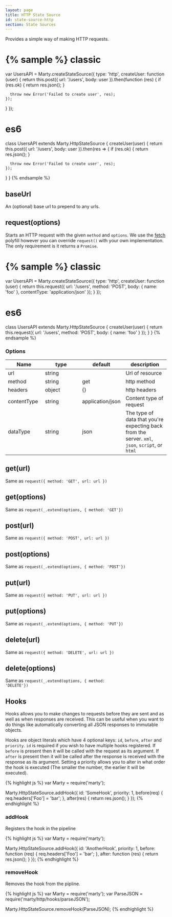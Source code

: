 ```yaml
---
layout: page
title: HTTP State Source
id: state-source-http
section: State Sources
---
```


Provides a simple way of making HTTP requests.

{% sample %}
classic
=======
var UsersAPI = Marty.createStateSource({
  type: 'http',
  createUser: function (user) {
    return this.post({ url: '/users', body: user }).then(function (res) {
      if (res.ok) {
        return res.json();
      }

      throw new Error('Failed to create user', res);
    });
  }
});

es6
===
class UsersAPI extends Marty.HttpStateSource {
  createUser(user) {
    return this.post({ url: '/users', body: user }).then(res => {
      if (res.ok) {
        return res.json();
      }

      throw new Error('Failed to create user', res);
    });
  }
}
{% endsample %}

<h2 id="baseUrl">baseUrl</h2>

An (optional) base url to prepend to any urls.

<h2 id="requestOptions">request(options)</h2>

Starts an HTTP request with the given <code>method</code> and <code>options</code>. We use the [fetch](https://github.com/github/fetch) polyfill however you can override ``request()`` with your own implementation. The only requirement is it returns a <code>Promise</code>.

{% sample %}
classic
=======
var UsersAPI = Marty.createStateSource({
  type: 'http',
  createUser: function (user) {
    return this.request({
      url: '/users',
      method: 'POST',
      body: { name: 'foo' },
      contentType: 'application/json'
    });
  }
});

es6
===
class UsersAPI extends Marty.HttpStateSource {
  createUser(user) {
    return this.request({
      url: '/users',
      method: 'POST',
      body: { name: 'foo' }
    });
  }
}
{% endsample %}

<h3>Options</h3>

<table class="table table-bordered table-striped">
  <thead>
   <tr>
     <th style="width: 100px;">Name</th>
     <th style="width: 100px;">type</th>
     <th style="width: 50px;">default</th>
     <th>description</th>
   </tr>
  </thead>
  <tbody>
   <tr>
     <td>url</td>
     <td>string</td>
     <td></td>
     <td>Url of resource</td>
   </tr>
   <tr>
     <td>method</td>
     <td>string</td>
     <td>get</td>
     <td>http method</td>
   </tr>
   <tr>
     <td>headers</td>
     <td>object</td>
     <td>{}</td>
     <td>http headers</td>
   </tr>
   <tr>
     <td>contentType</td>
     <td>string</td>
     <td>application/json</td>
     <td>Content type of request</td>
   </tr>
   <tr>
     <td>dataType</td>
     <td>string</td>
     <td>json</td>
     <td>The type of data that you're expecting back from the server. <code>xml</code>, <code>json</code>, <code>script</code>, or <code>html</code></td>
   </tr>
  </tbody>
</table>

<h2 id="getUrl">get(url)</h2>

Same as <code>request({ method: 'GET', url: url })</code>

<h2 id="getOptions">get(options)</h2>

Same as <code>request(_.extend(options, { method: 'GET'})</code>

<h2 id="postUrl">post(url)</h2>

Same as <code>request({ method: 'POST', url: url })</code>

<h2 id="postOptions">post(options)</h2>

Same as <code>request(_.extend(options, { method: 'POST'})</code>

<h2 id="putUrl">put(url)</h2>

Same as <code>request({ method: 'PUT', url: url })</code>

<h2 id="putOptions">put(options)</h2>

Same as <code>request(_.extend(options, { method: 'PUT'})</code>

<h2 id="deleteUrl">delete(url)</h2>

Same as <code>request({ method: 'DELETE', url: url })</code>

<h2 id="deleteOptions">delete(options)</h2>

Same as <code>request(_.extend(options, { method: 'DELETE'})</code>

<h2 id="hooks">Hooks</h2>

Hooks allows you to make changes to requests before they are sent and as well as when responses are received. This can be useful when you want to do things like automatically converting all JSON responses to immutable objects.

Hooks are object literals which have 4 optional keys: ``id``, ``before``, ``after`` and ``priority``. ``id`` is required if you wish to have multiple hooks registered. If ``before`` is present then it will be called with the request as its argument. If ``after`` is present then it will be called after the response is received with the response as its argument. Setting a priority allows you to alter in what order the hook is executed (The smaller the number, the earlier it will be executed).

{% highlight js %}
var Marty = require('marty');

Marty.HttpStateSource.addHook({
  id: 'SomeHook',
  priority: 1,
  before(req) {
    req.headers['Foo'] = 'bar';
  },
  after(res) {
    return res.json();
  }
});
{% endhighlight %}

<h3 id="addHook">addHook</h3>

Registers the hook in the pipeline

{% highlight js %}
var Marty = require('marty');

Marty.HttpStateSource.addHook({
  id: 'AnotherHook',
  priority: 1,
  before: function (req) {
    req.headers['Foo'] = 'bar';
  },
  after: function (res) {
    return res.json();
  }
});
{% endhighlight %}

<h3 id="removeHook">removeHook</h3>

Removes the hook from the pipline.

{% highlight js %}
var Marty = require('marty');
var ParseJSON = require('marty/http/hooks/parseJSON');

Marty.HttpStateSource.removeHook(ParseJSON);
{% endhighlight %}
